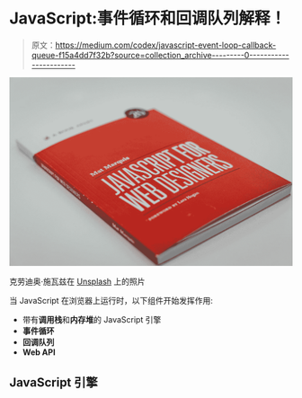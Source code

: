 # JavaScript:事件循环和回调队列解释！

> 原文：<https://medium.com/codex/javascript-event-loop-callback-queue-f15a4dd7f32b?source=collection_archive---------0----------------------->

![](img/69d3d42642b2df35ca81e8ef87ee3c40.png)

克劳迪奥·施瓦兹在 [Unsplash](https://unsplash.com?utm_source=medium&utm_medium=referral) 上的照片

当 JavaScript 在浏览器上运行时，以下组件开始发挥作用:

*   带有**调用栈**和**内存堆**的 JavaScript 引擎
*   **事件循环**
*   **回调队列**
*   **Web API**

## JavaScript 引擎